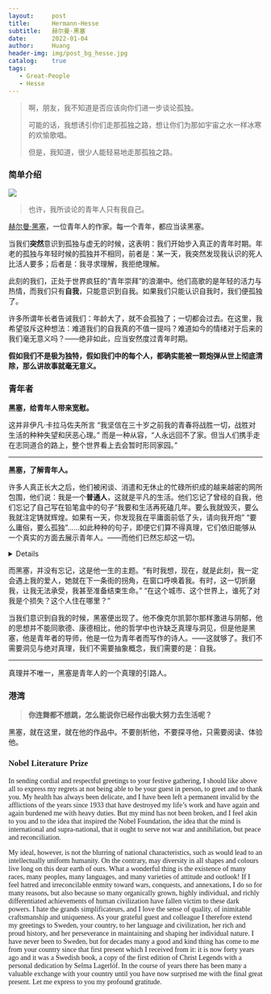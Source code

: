 ```yaml
---
layout:     post
title:      Hermann-Hesse
subtitle:   赫尔曼·黑塞
date:       2022-01-04
author:     Huang
header-img: img/post_bg_hesse.jpg
catalog:    true
tags:
   - Great-People
   - Hesse
---
```


> 啊，朋友，我不知道是否应该向你们进一步谈论孤独。
>
> 可能的话，我想诱引你们走那孤独之路，想让你们为那如宇宙之水一样冰寒的欢愉歌唱。
>
> 但是，我知道，很少人能轻易地走那孤独之路。

### 简单介绍

![](https://upload.wikimedia.org/wikipedia/commons/thumb/d/da/Hermann_Hesse_2.jpg/353px-Hermann_Hesse_2.jpg)

> 也许，我所谈论的青年人只有我自己。

[赫尔曼·黑塞](https://zh.wikipedia.org/wiki/%E8%B5%AB%E5%B0%94%E6%9B%BC%C2%B7%E9%BB%91%E5%A1%9E)，一位青年人的作家。每一个青年，都应当读黑塞。

当我们**突然**意识到孤独与虚无的时候，这表明：我们开始步入真正的青年时期。年老的孤独与年轻时候的孤独并不相同，前者是：某一天，我突然发现我认识的死人比活人要多；后者是：我寻求理解，我拒绝理解。

此刻的我们，正处于世界疯狂的“青年崇拜”的浪潮中。他们高歌的是年轻的活力与热情，而我们只有**自我**，只能意识到自我。如果我们只能认识自我时，我们便孤独了。

许多所谓年长者告诫我们：年龄大了，就不会孤独了；一切都会过去。在这里，我希望驳斥这种想法：难道我们的自我真的不值一提吗？难道如今的情绪对于后来的我们毫无意义吗？——绝非如此，应当安然度过青年时期。

**假如我们不是极为独特，假如我们中的每个人，都确实能被一颗炮弹从世上彻底清除，那么讲故事就毫无意义。**

### 青年者

**黑塞，给青年人带来宽慰。**

这并非伊凡·卡拉马佐夫所言 “我坚信在三十岁之前我的青春将战胜一切，战胜对生活的种种失望和厌恶心理。” 而是一种从容，“人永远回不了家。但当人们携手走在志同道合的路上，整个世界看上去会暂时形同家园。”

---

**黑塞，了解青年人。**

许多人真正长大之后，他们被闲谈、消遣和无休止的忙碌所织成的越来越密的网所包围，他们说：我是一个**普通人**，这就是平凡的生活。他们忘记了曾经的自我，他们忘记了自己写在铅笔盒中的句子“我要和生活再死磕几年。要么我就毁灭，要么我就注定铸就辉煌。如果有一天，你发现我在平庸面前低了头，请向我开炮” “要么庸俗，要么孤独”……如此种种的句子，即便它们算不得真理，它们依旧能够从一个真实的方面去展示青年人。——而他们已然忘却这一切。

<details>记得芥川龙之介自杀就是因为想要反抗所谓普通人的命运——一眼望得到头的枯燥乏味的生活：起床、上班、下班、回家、睡觉。</details>

而黑塞，并没有忘记，这是他一生的主题。“有时我想，现在，就是此刻，我一定会遇上我的爱人，她就在下一条街的拐角，在窗口呼唤着我。有时，这一切折磨我，让我无法承受，我甚至准备结束生命。” “在这个城市、这个世界上，谁死了对我是个损失？这个人住在哪里？”

当我们意识到自我的时候，黑塞便出现了。他不像克尔凯郭尔那样激进与阴郁，他的思想并不能同歌德、康德相比，他的哲学中也许缺乏真理与洞见，但是他是黑塞，他是青年者的导师，他是一位为青年者而写作的诗人。——这就够了。我们不需要洞见与绝对真理，我们不需要抽象概念，我们需要的是：自我。

---

真理并不唯一，黑塞是青年人的一个真理的引路人。

### 港湾

> **你连舞都不想跳，怎么能说你已经作出极大努力去生活呢？**

黑塞，就在这里，就在他的作品中。不要剖析他，不要探寻他，只需要阅读、体验他。

### <font face="verdanna">Nobel Literature Prize</font>

<p><font face="verdana">In sending cordial and respectful greetings to your festive gathering, I should like above all to express my regrets at not being able to be your guest in person, to greet and to thank you. My health has always been delicate, and I have been left a permanent invalid by the afflictions of the years since 1933 that have destroyed my life’s work and have again and again burdened me with heavy duties. But my mind has not been broken, and I feel akin to you and to the idea that inspired the Nobel Foundation, the idea that the mind is international and supra-national, that it ought to serve not war and annihilation, but peace and reconciliation.</font></p>

<p><font face="verdana">My ideal, however, is not the blurring of national characteristics, such as would lead to an intellectually uniform humanity. On the contrary, may diversity in all shapes and colours live long on this dear earth of ours. What a wonderful thing is the existence of many races, many peoples, many languages, and many varieties of attitude and outlook! If I feel hatred and irreconcilable enmity toward wars, conquests, and annexations, I do so for many reasons, but also because so many organically grown, highly individual, and richly differentiated achievements of human civilization have fallen victim to these dark powers. I hate the grands simplificateurs, and I love the sense of quality, of inimitable craftsmanship and uniqueness. As your grateful guest and colleague I therefore extend my greetings to Sweden, your country, to her language and civilization, her rich and proud history, and her perseverance in maintaining and shaping her individual nature. I have never been to Sweden, but for decades many a good and kind thing has come to me from your country since that first present which I received from it: it is now forty years ago and it was a Swedish book, a copy of the first edition of Christ Legends with a personal dedication by Selma Lagerlöf. In the course of years there has been many a valuable exchange with your country until you have now surprised me with the final great present. Let me express to you my profound gratitude.</font></p>
